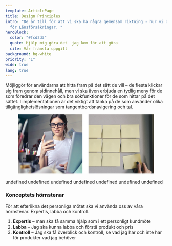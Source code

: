 ```yaml
---
template: ArticlePage
title: Design Principles
intro: "De är till för att vi ska ha några gemensam riktning - hur vi designar
  för Länsförsäkringar. "
heroBlock:
  color: "#fcd2d3"
  quote: Hjälp mig göra det  jag kom för att göra
  cite: Vår främsta uppgift
background: bg-white
priority: "1"
wide: true
lang: true
---
```

<section>
<Collapse title="1. Upplevelsen är utformad för den kanal jag valt"><span class="content">Möjliggör för användarna att hitta fram på det sätt de vill – de flesta klickar sig fram genom sidinnehåll, men vi ska även erbjuda en tydlig meny för de som föredrar den vägen och bra sökfunktioner för de som hittar på det sättet. I implementationen är det viktigt att tänka på de som använder olika tillgänglighetslösningar som tangentbordsnavigering och tal.

<figure class="Image Image__border"><img src="/img/regularv2.jpg" srcset="undefined 2x" alt="alt"><figcaption><div class="Image__caption"></div></figcaption></figure></span></Collapse>
<Collapse title="2. Varje sida har ett primärt syfte"><span class="content"></span></Collapse>
<Collapse title="3. Handling och funktion före information"><span class="content">undefined</span></Collapse>
<Collapse title="4. Alla hittar rätt på olika sätt"><span class="content">undefined</span></Collapse>
<Collapse title="5. Styrkan i det personliga och lokala återspeglas i det digitala"><span class="content">undefined</span></Collapse>
<Collapse title="6. Relevanta, men få, erbjudanden i en naturlig kontext"><span class="content">undefined</span></Collapse>
<Collapse title="7. Möt mig utifrån det ni vet eller borde veta om mig"><span class="content">undefined</span></Collapse>
<Collapse title="8. Jag känner att jag är på Länsförsäkringar"><span class="content">undefined</span></Collapse>
<Collapse title="9. Personalisering är alltid kundens val"><span class="content">undefined</span></Collapse>
</section>

### Konceptets hörnstenar

För att efterlikna det personliga mötet ska vi använda oss av våra hörnstenar. Expertis, labba och kontroll.

1. **Expertis** – man ska få samma hjälp som i ett personligt kundmöte
2. **Labba** – Jag ska kunna labba och förstå produkt och pris
3. **Kontroll** – Jag ska få överblick och kontroll, se vad jag har och inte har för produkter vad jag behöver